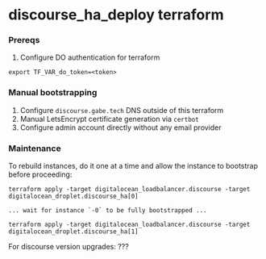 # discourse_ha_deploy terraform

### Prereqs

1. Configure DO authentication for terraform
```
export TF_VAR_do_token=<token>
```

### Manual bootstrapping

1. Configure `discourse.gabe.tech` DNS outside of this terraform
2. Manual LetsEncrypt certificate generation via `certbot`
3. Configure admin account directly without any email provider

### Maintenance

To rebuild instances, do it one at a time and allow the instance to bootstrap before proceeding:

```
terraform apply -target digitalocean_loadbalancer.discourse -target digitalocean_droplet.discourse_ha[0]

... wait for instance `-0` to be fully bootstrapped ...

terraform apply -target digitalocean_loadbalancer.discourse -target digitalocean_droplet.discourse_ha[1]
```

For discourse version upgrades: ???
